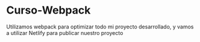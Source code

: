 # Curso-Webpack
Utilizamos webpack para optimizar todo mi proyecto desarrollado, y vamos a utilizar Netlify para publicar nuestro proyecto
